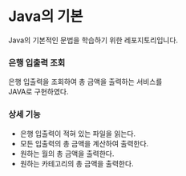# Java의 기본
Java의 기본적인 문법을 학습하기 위한 레포지토리입니다.

### 은행 입출력 조회
은행 입출력을 조회하여 총 금액을 출력하는 서비스를<br>
JAVA로 구현하였다.

### 상세 기능
- 은행 입출력이 적혀 있는 파일을 읽는다.
- 모든 입출력의 총 금액을 계산하여 출력한다.
- 원하는 월의 총 금액을 출력한다.
- 원하는 카테고리의 총 금액을 출력한다.
